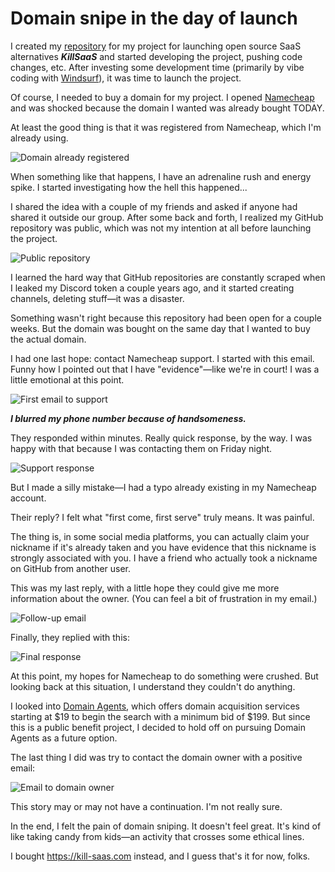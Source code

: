 # Domain snipe in the day of launch

I created my [repository](https://github.com/skilldeliver/killsaas) for my project for launching open source SaaS alternatives **_KillSaaS_** and started developing the project, pushing code changes, etc. After investing some development time (primarily by vibe coding with [Windsurf](https://windsurf.ai)), it was time to launch the project.

Of course, I needed to buy a domain for my project. I opened [Namecheap](https://www.namecheap.com) and was shocked because the domain I wanted was already bought TODAY.

At least the good thing is that it was registered from Namecheap, which I'm already using.

![Domain already registered](https://github.com/user-attachments/assets/6f817da0-4ffb-46ff-ae21-5c317261dc79)

When something like that happens, I have an adrenaline rush and energy spike. I started investigating how the hell this happened...

I shared the idea with a couple of my friends and asked if anyone had shared it outside our group. After some back and forth, I realized my GitHub repository was public, which was not my intention at all before launching the project.

![Public repository](https://github.com/user-attachments/assets/fb705859-d4f8-468c-b623-f6b2837a461a)

I learned the hard way that GitHub repositories are constantly scraped when I leaked my Discord token a couple years ago, and it started creating channels, deleting stuff—it was a disaster.

Something wasn't right because this repository had been open for a couple weeks. But the domain was bought on the same day that I wanted to buy the actual domain.

I had one last hope: contact Namecheap support. I started with this email. Funny how I pointed out that I have "evidence"—like we're in court! I was a little emotional at this point.

![First email to support](https://github.com/user-attachments/assets/855217ec-a30b-4f80-bb5e-de24edc9a55f)

**_I blurred my phone number because of handsomeness._**

They responded within minutes. Really quick response, by the way. I was happy with that because I was contacting them on Friday night.

![Support response](https://github.com/user-attachments/assets/14e4a5cd-600d-41ed-9cd4-e5008765162a)

But I made a silly mistake—I had a typo already existing in my Namecheap account.

Their reply? I felt what "first come, first serve" truly means. It was painful.

The thing is, in some social media platforms, you can actually claim your nickname if it's already taken and you have evidence that this nickname is strongly associated with you. I have a friend who actually took a nickname on GitHub from another user.

This was my last reply, with a little hope they could give me more information about the owner. (You can feel a bit of frustration in my email.)

![Follow-up email](https://github.com/user-attachments/assets/0d08f925-de7d-41f9-9c9a-3dc78137f2e3)

Finally, they replied with this:

![Final response](https://github.com/user-attachments/assets/d76b86a1-ea8a-4324-a93f-d52367fbe406)

At this point, my hopes for Namecheap to do something were crushed. But looking back at this situation, I understand they couldn't do anything.

I looked into [Domain Agents](https://www.domainagents.com), which offers domain acquisition services starting at $19 to begin the search with a minimum bid of $199. But since this is a public benefit project, I decided to hold off on pursuing Domain Agents as a future option.

The last thing I did was try to contact the domain owner with a positive email:

![Email to domain owner](https://github.com/user-attachments/assets/0270011c-8649-46b9-a174-046d6491cffb)

This story may or may not have a continuation. I'm not really sure.

In the end, I felt the pain of domain sniping. It doesn't feel great. It's kind of like taking candy from kids—an activity that crosses some ethical lines.

I bought https://kill-saas.com instead, and I guess that's it for now, folks.
